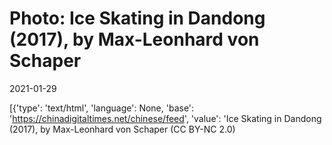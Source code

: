 # Photo: Ice Skating in Dandong (2017), by Max-Leonhard von Schaper

2021-01-29

[{'type': 'text/html', 'language': None, 'base': 'https://chinadigitaltimes.net/chinese/feed', 'value': 'Ice Skating in Dandong (2017), by Max-Leonhard von Schaper (CC BY-NC 2.0)

